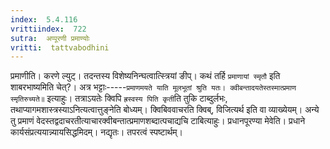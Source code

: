 ```yaml
---
index:  5.4.116
vrittiindex:  722
sutra:  अप्पूरणी प्रमाण्योः
vritti:  tattvabodhini 
---
```


प्रमाणीति। करणे ल्युट्। तदन्तस्य विशेष्यनिन्घत्वात्स्त्रियां ङीप्। कथं तर्हि `प्रमाणायां स्मृतौ` इति शाबरभाष्यमिति चेत्?। अत्र भट्टाः-----`प्रमाणमयते याति मूलभूतां श्रुति यतः। क्वीबन्तादयतेस्तस्मात्प्रमाण स्मृतिरुच्यते॥` इत्याहुः। तत्राऽयतेः क्विपि `ह्रस्वस्य पिति कृती`ति तुकि टाब्दुर्लभः, तथाप्यागमशास्त्रस्याऽनित्यत्वात्तुङ्नेति बोध्यम्। क्विबिववाचरति क्विब्, विजित्यर्थ इति वा व्याख्येयम्। अन्ये तु प्रमाणं वेदस्तद्वदाचरतीत्याचारक्वीबन्तात्प्रमाणशब्दात्पचाद्यचि टाबित्याहुः। प्रधानपूरण्या मेवेति। प्रधाने कार्यसंप्रत्ययान्न्यायसिद्धमिदम्। नद्यृतः। तपरत्वं स्पष्टार्थम्।

